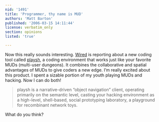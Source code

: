 ```yaml
---
nid: '1491'
title: 'Programmer, thy name is MUD'
authors: 'Matt Barton'
published: '2006-03-15 14:11:44'
license: verbatim_only
section: opinions
listed: 'true'

---
```

Now this really sounds interesting. [Wired](http://www.wired.com/news/technology/0,70413-0.html?tw=rss.index) is reporting about a new coding tool called [playsh](http://sourceforge.net/projects/playsh/), a coding environment that works just like your favorite MUDs (multi-user dungeons). It combines the collaborative and spatial advantages of MUDs to give coders a new edge. I’m really excited about this product. I spent a sizable portion of my youth playing MUDs and hacking. Now I can do both!


>playsh is a narrative-driven “object navigation” client, operating primarily on the semantic level, casting your hacking environment as a high-level, shell-based, social prototyping laboratory, a playground for recombinant network toys.

What do you think?

